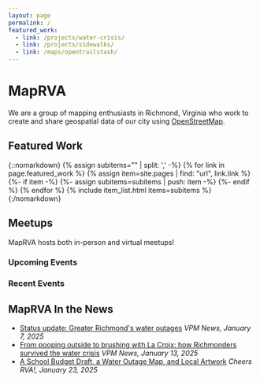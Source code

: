 ```yaml
---
layout: page
permalink: /
featured_work:
  - link: /projects/water-crisis/
  - link: /projects/sidewalks/
  - link: /maps/opentrailstash/
---
```

# MapRVA

We are a group of mapping enthusiasts in Richmond, Virginia who work to create and share geospatial data of our city using [OpenStreetMap](https://openstreetmap.org).

## Featured Work

{::nomarkdown}
{% assign subitems="" | split: ',' -%}
{% for link in page.featured_work %}
  {% assign item=site.pages | find: "url", link.link %}
  {%- if item -%}
    {%- assign subitems=subitems | push: item -%}
  {%- endif %}
{% endfor %}
{% include item_list.html items=subitems %}
{:/nomarkdown}

## Meetups

MapRVA hosts both in-person and virtual meetups!

### Upcoming Events

### Recent Events

## MapRVA In the News

- [Status update: Greater Richmond's water outages](https://www.vpm.org/news/2025-01-07/winter-storm-blair-richmond-henrico-hanover-chesterfield-mutual-aid-help) _VPM News, January 7, 2025_
- [From pooping outside to brushing with La Croix: how Richmonders survived the water crisis](https://www.axios.com/local/richmond/2025/01/13/richmond-water-crisis-funny-survived) _VPM News, January 13, 2025_
- [A School Budget Draft, a Water Outage Map, and Local Artwork](https://buttondown.com/CheersRVA/archive/a-school-budget-draft-a-water-outage-map-and/) _Cheers RVA!, January 23, 2025_
